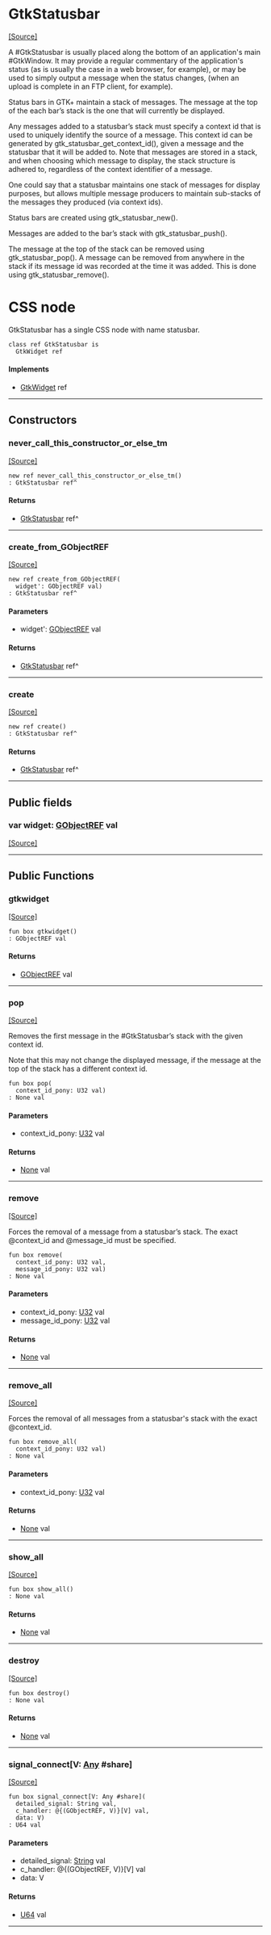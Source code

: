 # GtkStatusbar
<span class="source-link">[[Source]](src/gtk3/GtkStatusbar.md#L6)</span>

A #GtkStatusbar is usually placed along the bottom of an application's
main #GtkWindow. It may provide a regular commentary of the application's
status (as is usually the case in a web browser, for example), or may be
used to simply output a message when the status changes, (when an upload
is complete in an FTP client, for example).

Status bars in GTK+ maintain a stack of messages. The message at
the top of the each bar’s stack is the one that will currently be displayed.

Any messages added to a statusbar’s stack must specify a
context id that is used to uniquely identify
the source of a message. This context id can be generated by
gtk_statusbar_get_context_id(), given a message and the statusbar that
it will be added to. Note that messages are stored in a stack, and when
choosing which message to display, the stack structure is adhered to,
regardless of the context identifier of a message.

One could say that a statusbar maintains one stack of messages for
display purposes, but allows multiple message producers to maintain
sub-stacks of the messages they produced (via context ids).

Status bars are created using gtk_statusbar_new().

Messages are added to the bar’s stack with gtk_statusbar_push().

The message at the top of the stack can be removed using
gtk_statusbar_pop(). A message can be removed from anywhere in the
stack if its message id was recorded at the time it was added. This
is done using gtk_statusbar_remove().

# CSS node

GtkStatusbar has a single CSS node with name statusbar.


```pony
class ref GtkStatusbar is
  GtkWidget ref
```

#### Implements

* [GtkWidget](gtk3-GtkWidget.md) ref

---

## Constructors

### never_call_this_constructor_or_else_tm
<span class="source-link">[[Source]](src/gtk3/GtkStatusbar.md#L45)</span>


```pony
new ref never_call_this_constructor_or_else_tm()
: GtkStatusbar ref^
```

#### Returns

* [GtkStatusbar](gtk3-GtkStatusbar.md) ref^

---

### create_from_GObjectREF
<span class="source-link">[[Source]](src/gtk3/GtkStatusbar.md#L48)</span>


```pony
new ref create_from_GObjectREF(
  widget': GObjectREF val)
: GtkStatusbar ref^
```
#### Parameters

*   widget': [GObjectREF](gtk3-..-gobject-GObjectREF.md) val

#### Returns

* [GtkStatusbar](gtk3-GtkStatusbar.md) ref^

---

### create
<span class="source-link">[[Source]](src/gtk3/GtkStatusbar.md#L52)</span>


```pony
new ref create()
: GtkStatusbar ref^
```

#### Returns

* [GtkStatusbar](gtk3-GtkStatusbar.md) ref^

---

## Public fields

### var widget: [GObjectREF](gtk3-..-gobject-GObjectREF.md) val
<span class="source-link">[[Source]](src/gtk3/GtkStatusbar.md#L42)</span>



---

## Public Functions

### gtkwidget
<span class="source-link">[[Source]](src/gtk3/GtkStatusbar.md#L44)</span>


```pony
fun box gtkwidget()
: GObjectREF val
```

#### Returns

* [GObjectREF](gtk3-..-gobject-GObjectREF.md) val

---

### pop
<span class="source-link">[[Source]](src/gtk3/GtkStatusbar.md#L67)</span>


Removes the first message in the #GtkStatusbar’s stack
with the given context id.

Note that this may not change the displayed message, if
the message at the top of the stack has a different
context id.


```pony
fun box pop(
  context_id_pony: U32 val)
: None val
```
#### Parameters

*   context_id_pony: [U32](builtin-U32.md) val

#### Returns

* [None](builtin-None.md) val

---

### remove
<span class="source-link">[[Source]](src/gtk3/GtkStatusbar.md#L82)</span>


Forces the removal of a message from a statusbar’s stack.
The exact @context_id and @message_id must be specified.


```pony
fun box remove(
  context_id_pony: U32 val,
  message_id_pony: U32 val)
: None val
```
#### Parameters

*   context_id_pony: [U32](builtin-U32.md) val
*   message_id_pony: [U32](builtin-U32.md) val

#### Returns

* [None](builtin-None.md) val

---

### remove_all
<span class="source-link">[[Source]](src/gtk3/GtkStatusbar.md#L89)</span>


Forces the removal of all messages from a statusbar's
stack with the exact @context_id.


```pony
fun box remove_all(
  context_id_pony: U32 val)
: None val
```
#### Parameters

*   context_id_pony: [U32](builtin-U32.md) val

#### Returns

* [None](builtin-None.md) val

---

### show_all
<span class="source-link">[[Source]](src/gtk3/GtkWidget.md#L4)</span>


```pony
fun box show_all()
: None val
```

#### Returns

* [None](builtin-None.md) val

---

### destroy
<span class="source-link">[[Source]](src/gtk3/GtkWidget.md#L7)</span>


```pony
fun box destroy()
: None val
```

#### Returns

* [None](builtin-None.md) val

---

### signal_connect\[V: [Any](builtin-Any.md) #share\]
<span class="source-link">[[Source]](src/gtk3/GtkWidget.md#L10)</span>


```pony
fun box signal_connect[V: Any #share](
  detailed_signal: String val,
  c_handler: @{(GObjectREF, V)}[V] val,
  data: V)
: U64 val
```
#### Parameters

*   detailed_signal: [String](builtin-String.md) val
*   c_handler: @{(GObjectREF, V)}[V] val
*   data: V

#### Returns

* [U64](builtin-U64.md) val

---

